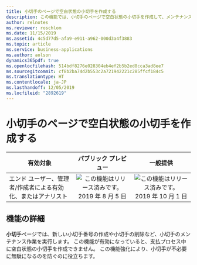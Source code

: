 ```yaml
---
title: 小切手のページで空白状態の小切手を作成する
description: この機能では、小切手のページで空白状態の小切手を作成して、メンテナンス作業をより効率よく実行し、小切手が無駄になるのを防ぐことができます。
author: relnotes
ms.reviewer: roschlom
ms.date: 11/15/2019
ms.assetid: 4c5d77d5-afa9-e911-a962-000d3a4f3883
ms.topic: article
ms.service: business-applications
ms.author: aolson
dynamics365pdf: true
ms.openlocfilehash: 514bdf8276e028304eb4ef2b5b2ed8cca3ad8ee7
ms.sourcegitcommit: cf8b2ba74d2b553c2a721942221c285ffcf184c5
ms.translationtype: HT
ms.contentlocale: ja-JP
ms.lasthandoff: 12/05/2019
ms.locfileid: "2892619"
---
```

# <a name="create-checks-with-a-blank-status-on-the-checks-page"></a>小切手のページで空白状態の小切手を作成する


| 有効対象    |  パブリック プレビュー | 一般提供 | 
| ---------- | :----------: |:----------: |
|エンド ユーザー、管理者/作成者による有効化、またはアナリスト|![この機能はリリース済みです。](/dynamics365-release-plan/media/green-checkmark.png "この機能はリリース済みです。") 2019 年 8 月 5 日| ![この機能はリリース済みです。](/dynamics365-release-plan/media/green-checkmark.png "この機能はリリース済みです。") 2019 年 10 月 1 日|






## <a name="feature-details"></a>機能の詳細
<!--feature detail start -->
**小切手**ページでは、新しい小切手番号の作成や小切手の削除など、小切手のメンテナンス作業を実行します。 この機能が有効になっていると、支払プロセス中に空白状態の小切手を作成できません。 この機能強化により、小切手が不必要に無駄になるのを防ぐのに役立ちます。
<!--feature detail end -->







